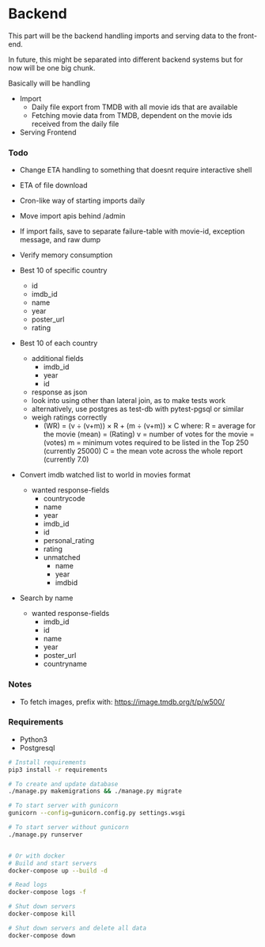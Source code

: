 # Backend

This part will be the backend handling imports and serving data to the front-end.

In future, this might be separated into different backend systems but for now will be one big chunk.


Basically will be handling
* Import
  - Daily file export from TMDB with all movie ids that are available
  - Fetching movie data from TMDB, dependent on the movie ids received from the daily file
* Serving Frontend

### Todo

* Change ETA handling to something that doesnt require interactive shell
* ETA of file download
* Cron-like way of starting imports daily
* Move import apis behind /admin
* If import fails, save to separate failure-table with movie-id, exception message, and raw dump
* Verify memory consumption

* Best 10 of specific country
	- id
	- imdb_id
	- name
	- year
	- poster_url
	- rating
* Best 10 of each country
	- additional fields
		- imdb_id
		- year
		- id
	- response as json
	- look into using other than lateral join, as to make tests work
	- alternatively, use postgres as test-db with pytest-pgsql or similar
	- weigh ratings correctly
		- (WR) = (v ÷ (v+m)) × R + (m ÷ (v+m)) × C where:
          R = average for the movie (mean) = (Rating)
          v = number of votes for the movie = (votes)
          m = minimum votes required to be listed in the Top 250 (currently 25000)
          C = the mean vote across the whole report (currently 7.0)
* Convert imdb watched list to world in movies format
	- wanted response-fields
		- countrycode
		- name
		- year
		- imdb_id
		- id
		- personal_rating
		- rating
		- unmatched
			- name
			- year
			- imdbid
* Search by name
	- wanted response-fields
		- imdb_id
		- id
		- name
		- year
		- poster_url
		- countryname


### Notes
* To fetch images, prefix with: https://image.tmdb.org/t/p/w500/



### Requirements

* Python3
* Postgresql


```bash
# Install requirements
pip3 install -r requirements

# To create and update database
./manage.py makemigrations && ./manage.py migrate

# To start server with gunicorn
gunicorn --config=gunicorn.config.py settings.wsgi

# To start server without gunicorn
./manage.py runserver


# Or with docker
# Build and start servers
docker-compose up --build -d

# Read logs
docker-compose logs -f

# Shut down servers
docker-compose kill

# Shut down servers and delete all data
docker-compose down
```